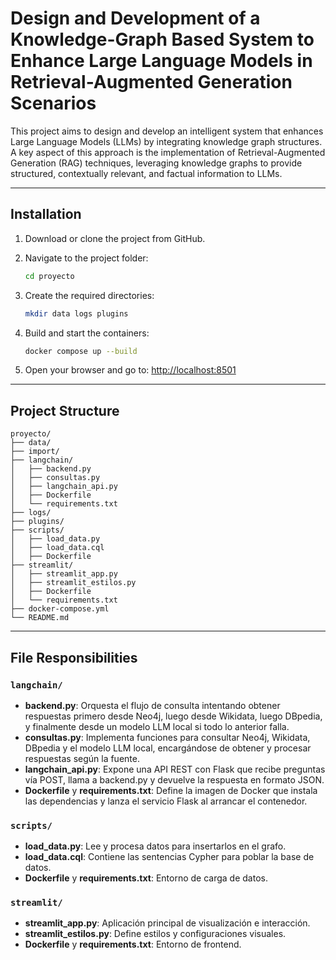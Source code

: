 # Design and Development of a Knowledge-Graph Based System to Enhance Large Language Models in Retrieval-Augmented Generation Scenarios

This project aims to design and develop an intelligent system that enhances Large Language Models (LLMs) by integrating knowledge graph structures. A key aspect of this approach is the implementation of Retrieval-Augmented Generation (RAG) techniques, leveraging knowledge graphs to provide structured, contextually relevant, and factual information to LLMs.

---

## Installation

1. Download or clone the project from GitHub.
2. Navigate to the project folder:

   ```bash
   cd proyecto
   ```
3. Create the required directories:

   ```bash
   mkdir data logs plugins
   ```
4. Build and start the containers:

   ```bash
   docker compose up --build
   ```
5. Open your browser and go to: [http://localhost:8501](http://localhost:8501)

---

## Project Structure

```
proyecto/
├── data/                 
├── import/               
├── langchain/            
│   ├── backend.py        
│   ├── consultas.py      
│   ├── langchain_api.py  
│   ├── Dockerfile        
│   └── requirements.txt  
├── logs/                 
├── plugins/              
├── scripts/              
│   ├── load_data.py      
│   ├── load_data.cql     
│   ├── Dockerfile        
├── streamlit/            
│   ├── streamlit_app.py       
│   ├── streamlit_estilos.py  
│   ├── Dockerfile             
│   └── requirements.txt       
├── docker-compose.yml    
└── README.md             
```

---

## File Responsibilities

### `langchain/`

* **backend.py**: Orquesta el flujo de consulta intentando obtener respuestas primero desde Neo4j, luego desde Wikidata, luego DBpedia, y finalmente desde un modelo LLM local si todo lo anterior falla.
* **consultas.py**:  Implementa funciones para consultar Neo4j, Wikidata, DBpedia y el modelo LLM local, encargándose de obtener y procesar respuestas según la fuente.
* **langchain_api.py**: Expone una API REST con Flask que recibe preguntas vía POST, llama a backend.py y devuelve la respuesta en formato JSON.
* **Dockerfile** y **requirements.txt**: Define la imagen de Docker que instala las dependencias y lanza el servicio Flask al arrancar el contenedor.

### `scripts/`

* **load\_data.py**: Lee y procesa datos para insertarlos en el grafo.
* **load\_data.cql**: Contiene las sentencias Cypher para poblar la base de datos.
* **Dockerfile** y **requirements.txt**: Entorno de carga de datos.

### `streamlit/`

* **streamlit\_app.py**: Aplicación principal de visualización e interacción.
* **streamlit\_estilos.py**: Define estilos y configuraciones visuales.
* **Dockerfile** y **requirements.txt**: Entorno de frontend.
